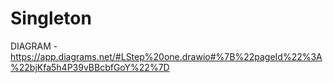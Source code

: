 # Singleton
DIAGRAM - https://app.diagrams.net/#LStep%20one.drawio#%7B%22pageId%22%3A%22bjKfa5h4P39vBBcbfGoY%22%7D
